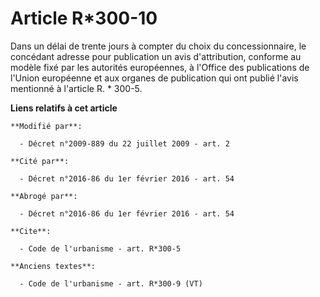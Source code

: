 # Article R*300-10

Dans un délai de trente jours à compter du choix du concessionnaire, le concédant adresse pour publication un avis
d'attribution, conforme au modèle fixé par les autorités européennes, à l'Office des publications de l'Union européenne et
aux organes de publication qui ont publié l'avis mentionné à l'article R. * 300-5.

**Liens relatifs à cet article**

	**Modifié par**:

	  - Décret n°2009-889 du 22 juillet 2009 - art. 2

	**Cité par**:

	  - Décret n°2016-86 du 1er février 2016 - art. 54

	**Abrogé par**:

	  - Décret n°2016-86 du 1er février 2016 - art. 54

	**Cite**:

	  - Code de l'urbanisme - art. R*300-5

	**Anciens textes**:

	  - Code de l'urbanisme - art. R*300-9 (VT)
